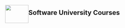 <div>
    <img src="http://softuniada.softuni.bg/wp-content/uploads/2015/01/SoftUni-Logo-Flat_square-blue-300x235.png"
          height="60" width="75" style="vertical-align: middle"><h2 style="display: inline-block">Software University Courses</h2>
</div>
